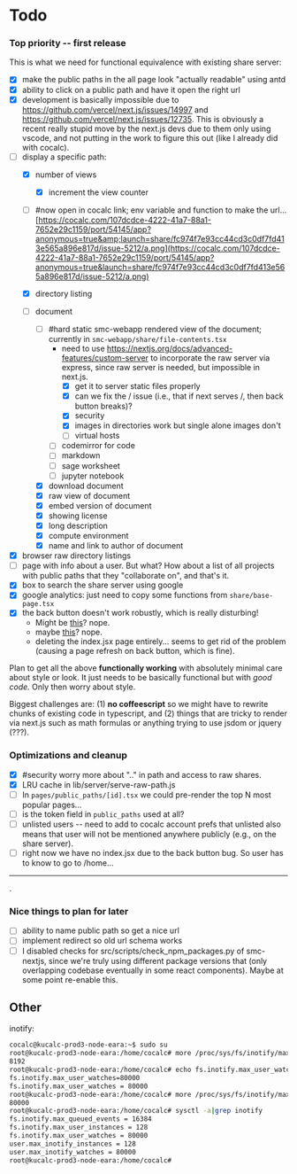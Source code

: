 # Todo

### Top priority -- first release

This is what we need for functional equivalence with existing share server:

- [x] make the public paths in the all page look "actually readable" using antd
- [x] ability to click on a public path and have it open the right url
- [x] development is basically impossible due to https://github.com/vercel/next.js/issues/14997 and https://github.com/vercel/next.js/issues/12735.  This is obviously a recent really stupid move by the next.js devs due to them only using vscode, and not putting in the work to figure this out (like I already did with cocalc).
- [ ] display a specific path:
  - [x] number of views
    - [x] increment the view counter

  - [ ] #now  open in cocalc link; env variable and function to make the url...  
    [https://cocalc.com/107dcdce-4222-41a7-88a1-7652e29c1159/port/54145/app?anonymous=true&amp;launch=share/fc974f7e93cc44cd3c0df7fd413e565a896e817d/issue-5212/a.png](https://cocalc.com/107dcdce-4222-41a7-88a1-7652e29c1159/port/54145/app?anonymous=true&launch=share/fc974f7e93cc44cd3c0df7fd413e565a896e817d/issue-5212/a.png)

  - [x]  directory listing

  - [ ] document
    - [ ] #hard static smc-webapp rendered view of the document; currently in `smc-webapp/share/file-contents.tsx`
      - need to use https://nextjs.org/docs/advanced-features/custom-server to incorporate the raw server via express, since raw server is needed, but impossible in next.js.
        - [x] get it to server static files properly
        - [x] can we fix the / issue (i.e., that if next serves /, then back button breaks)?
        - [x] security
        - [x] images in directories work  but single alone images don't
        - [ ] virtual hosts
      - [ ] codemirror for code
      - [ ] markdown
      - [ ] sage worksheet
      - [ ] jupyter notebook
    - [x] download  document
    - [x] raw view of document
    - [x] embed version of document
    - [x] showing license
    - [x] long description
    - [x] compute environment
    - [x] name and link to author of document

- [x] browser raw directory listings
- [ ] page with info about a user.  But what?  How about a list of all projects with public paths that they "collaborate on", and that's it.
- [x] box to search the share server using google
- [x] google analytics: just need to copy some functions from `share/base-page.tsx`
- [x] the back button doesn't work robustly, which is really disturbing!
  - Might be [this](https://github.com/vercel/next.js/issues/7091)? nope.
  - maybe [this](https://github.com/vercel/next.js/issues/9989)? nope.
  - deleting the index.jsx page entirely... seems to get rid of the problem (causing a page refresh on back button, which is fine).

Plan to get all the above **functionally working** with absolutely minimal care about style or look.  It just needs to be basically functional but with _good code._  Only then worry about style.

Biggest challenges are: (1) **no coffeescript** so we might have to rewrite chunks of existing code in typescript, and (2) things that are tricky to render via next.js such as math formulas or anything trying to use jsdom or jquery (???).

### Optimizations and cleanup

- [x] #security  worry more about ".." in path and access to raw shares.
- [x] LRU cache in lib/server/serve-raw-path.js
- [ ]  In `pages/public_paths/[id].tsx`  we could pre-render the top N most popular pages...
- [ ] is the token field in `public_paths`  used at all?
- [ ] unlisted users -- need to add to cocalc account prefs that unlisted also means that user will not be mentioned anywhere publicly (e.g., on the share server).
- [ ] right now we have no index.jsx due to the back button bug.  So user has to know to go to /home...

---

.

### Nice things to plan for later

- [ ] ability to name public path so get a nice url
- [ ] implement redirect so old url schema works
- [ ] I disabled checks for  src/scripts/check\_npm\_packages.py of smc-nextjs, since we're truly using different package versions that (only overlapping codebase eventually in some react components).   Maybe at some point re-enable this.

## Other

inotify:

```sh
cocalc@kucalc-prod3-node-eara:~$ sudo su
root@kucalc-prod3-node-eara:/home/cocalc# more /proc/sys/fs/inotify/max_user_watches
8192
root@kucalc-prod3-node-eara:/home/cocalc# echo fs.inotify.max_user_watches=80000 | sudo tee -a /etc/sysctl.conf && sudo sysctl -p
fs.inotify.max_user_watches=80000
fs.inotify.max_user_watches = 80000
root@kucalc-prod3-node-eara:/home/cocalc# more /proc/sys/fs/inotify/max_user_watches
80000
root@kucalc-prod3-node-eara:/home/cocalc# sysctl -a|grep inotify
fs.inotify.max_queued_events = 16384
fs.inotify.max_user_instances = 128
fs.inotify.max_user_watches = 80000
user.max_inotify_instances = 128
user.max_inotify_watches = 80000
root@kucalc-prod3-node-eara:/home/cocalc#
```
